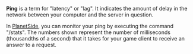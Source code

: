 **Ping** is a term for "latency" or "lag". It indicates the amount of delay in
the network between your computer and the server in question.

In [PlanetSide](../PlanetSide.md), you can monitor your ping by executing the
command "/stats". The numbers shown represent the number of milliseconds
(thousandths of a second) that it takes for your game client to receive an
answer to a request.

<!--[category:Terminology](category:Terminology.md)-->
